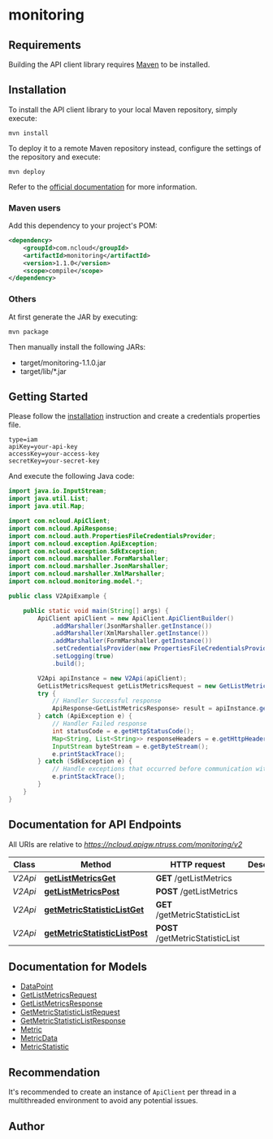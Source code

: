 # monitoring

## Requirements

Building the API client library requires [Maven](https://maven.apache.org/) to be installed.

## Installation

To install the API client library to your local Maven repository, simply execute:

```shell
mvn install
```

To deploy it to a remote Maven repository instead, configure the settings of the repository and execute:

```shell
mvn deploy
```

Refer to the [official documentation](https://maven.apache.org/plugins/maven-deploy-plugin/usage.html) for more information.

### Maven users

Add this dependency to your project's POM:

```xml
<dependency>
	<groupId>com.ncloud</groupId>
	<artifactId>monitoring</artifactId>
	<version>1.1.0</version>
	<scope>compile</scope>
</dependency>
```

### Others

At first generate the JAR by executing:

	mvn package

Then manually install the following JARs:

* target/monitoring-1.1.0.jar
* target/lib/*.jar

## Getting Started

Please follow the [installation](#installation) instruction and create a credentials properties file.

```
type=iam
apiKey=your-api-key
accessKey=your-access-key
secretKey=your-secret-key
```

And execute the following Java code:

```java
import java.io.InputStream;
import java.util.List;
import java.util.Map;

import com.ncloud.ApiClient;
import com.ncloud.ApiResponse;
import com.ncloud.auth.PropertiesFileCredentialsProvider;
import com.ncloud.exception.ApiException;
import com.ncloud.exception.SdkException;
import com.ncloud.marshaller.FormMarshaller;
import com.ncloud.marshaller.JsonMarshaller;
import com.ncloud.marshaller.XmlMarshaller;
import com.ncloud.monitoring.model.*;

public class V2ApiExample {

	public static void main(String[] args) {
		ApiClient apiClient = new ApiClient.ApiClientBuilder()
			.addMarshaller(JsonMarshaller.getInstance())
			.addMarshaller(XmlMarshaller.getInstance())
			.addMarshaller(FormMarshaller.getInstance())
			.setCredentialsProvider(new PropertiesFileCredentialsProvider("your-credentials-properties-file"))
			.setLogging(true)
			.build();

		V2Api apiInstance = new V2Api(apiClient);
		GetListMetricsRequest getListMetricsRequest = new GetListMetricsRequest(); // GetListMetricsRequest | getListMetricsRequest
		try {
			// Handler Successful response
			ApiResponse<GetListMetricsResponse> result = apiInstance.getListMetricsGet(getListMetricsRequest);
		} catch (ApiException e) {
			// Handler Failed response
			int statusCode = e.getHttpStatusCode();
			Map<String, List<String>> responseHeaders = e.getHttpHeaders();
			InputStream byteStream = e.getByteStream();
			e.printStackTrace();
		} catch (SdkException e) {
			// Handle exceptions that occurred before communication with the server
			e.printStackTrace();
		}
	}
}

```

## Documentation for API Endpoints

All URIs are relative to *https://ncloud.apigw.ntruss.com/monitoring/v2*

Class | Method | HTTP request | Description
------------ | ------------- | ------------- | -------------
*V2Api* | [**getListMetricsGet**](docs/V2Api.md#getListMetricsGet) | **GET** /getListMetrics | 
*V2Api* | [**getListMetricsPost**](docs/V2Api.md#getListMetricsPost) | **POST** /getListMetrics | 
*V2Api* | [**getMetricStatisticListGet**](docs/V2Api.md#getMetricStatisticListGet) | **GET** /getMetricStatisticList | 
*V2Api* | [**getMetricStatisticListPost**](docs/V2Api.md#getMetricStatisticListPost) | **POST** /getMetricStatisticList | 


## Documentation for Models

 - [DataPoint](docs/DataPoint.md)
 - [GetListMetricsRequest](docs/GetListMetricsRequest.md)
 - [GetListMetricsResponse](docs/GetListMetricsResponse.md)
 - [GetMetricStatisticListRequest](docs/GetMetricStatisticListRequest.md)
 - [GetMetricStatisticListResponse](docs/GetMetricStatisticListResponse.md)
 - [Metric](docs/Metric.md)
 - [MetricData](docs/MetricData.md)
 - [MetricStatistic](docs/MetricStatistic.md)


## Recommendation

It's recommended to create an instance of `ApiClient` per thread in a multithreaded environment to avoid any potential issues.

## Author



